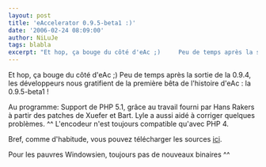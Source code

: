 ```yaml
---
layout: post
title: 'eAccelerator 0.9.5-beta1 :)'
date: '2006-02-24 08:09:00'
author: NiLuJe
tags: blabla
excerpt: "Et hop, ça bouge du côté d'eAc ;)     Peu de temps après la sortie de la 0.9.4, les développeurs nous gratifient de la première bêta de l'histoire d'eAc : la 0.9.5-beta1 !  \n  \n  Au programme: Support de PHP 5.1, grâce au travail fourni par Hans Rakers à partir des patches de Xuefer et Bart. Lyle a aussi aidé à corriger quelques problèmes. ^^  \n       …"
---
```


Et hop, ça bouge du côté d'eAc ;)     Peu de temps après la sortie de la 0.9.4, les développeurs nous gratifient de la première bêta de l'histoire d'eAc : la 0.9.5-beta1 !

  Au programme: Support de PHP 5.1, grâce au travail fourni par Hans Rakers à partir des patches de Xuefer et Bart. Lyle a aussi aidé à corriger quelques problèmes. ^^
  L'encodeur n'est toujours compatible qu'avec PHP 4.

  Bref, comme d'habitude, vous pouvez télécharger les sources [ici](http://prdownloads.sourceforge.net/eaccelerator/eaccelerator-0.9.5-beta1.tar.bz2?download).

  Pour les pauvres Windowsien, toujours pas de nouveaux binaires ^^
